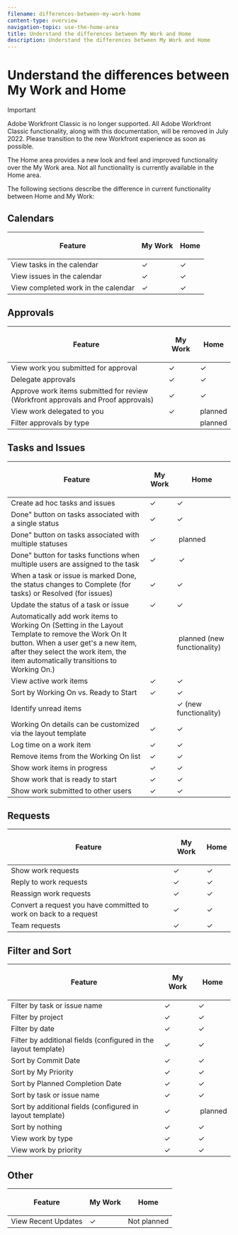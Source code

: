 ```yaml
---
filename: differences-between-my-work-home
content-type: overview
navigation-topic: use-the-home-area
title: Understand the differences between My Work and Home
description: Understand the differences between My Work and Home
---
```


# Understand the differences between My Work and Home

>[!IMPORTANT]
>
>Adobe Workfront Classic is no longer supported. All Adobe Workfront Classic functionality, along with this documentation, will be removed in July 2022. Please transition to the new Workfront experience as soon as possible.

<!--
<p data-mc-conditions="QuicksilverOrClassic.Draft mode">(NOTE: Add video to this article) </p>
-->

The Home area provides a new look and feel and improved functionality over the My Work area. Not all functionality is currently available in the Home area.

The following sections describe the difference in current functionality between Home and My Work:

## Calendars

<table cellspacing="15"> 
 <col> 
 <col> 
 <col> 
 <thead> 
  <tr> 
   <th> <p><strong>Feature</strong> </p> </th> 
   <th> <p><strong>My Work</strong> </p> </th> 
   <th> <p><strong>Home</strong> </p> </th> 
  </tr> 
 </thead> 
 <tbody> 
  <tr> 
   <td scope="col">View tasks in the calendar</td> 
   <td scope="col">✓</td> 
   <td scope="col">✓</td> 
  </tr> 
  <tr> 
   <td scope="col">View issues in the calendar</td> 
   <td scope="col">✓</td> 
   <td scope="col">✓</td> 
  </tr> 
  <tr> 
   <td scope="col">View completed work in the calendar</td> 
   <td scope="col">✓</td> 
   <td scope="col">✓</td> 
  </tr> 
 </tbody> 
</table>

## Approvals

<table cellspacing="15"> 
 <col> 
 <col> 
 <col> 
 <thead> 
  <tr> 
   <th> <p><strong>Feature</strong> </p> </th> 
   <th> <p><strong>My Work</strong> </p> </th> 
   <th> <p><strong>Home</strong> </p> </th> 
  </tr> 
 </thead> 
 <tbody> 
  <tr> 
   <td scope="col">View work you submitted for approval</td> 
   <td scope="col">✓</td> 
   <td scope="col">✓</td> 
  </tr> 
  <tr> 
   <td scope="col">Delegate approvals</td> 
   <td scope="col">✓</td> 
   <td scope="col">✓</td> 
  </tr> 
  <tr> 
   <td scope="col">Approve work items submitted for review (Workfront approvals and Proof approvals)</td> 
   <td scope="col">✓</td> 
   <td scope="col">✓</td> 
  </tr> 
  <tr> 
   <td scope="col">View work delegated to you</td> 
   <td scope="col">✓</td> 
   <td scope="col">planned</td> 
  </tr> 
  <tr> 
   <td scope="col"> Filter approvals by type </td> 
   <td scope="col">&nbsp;</td> 
   <td scope="col">planned</td> 
  </tr> 
 </tbody> 
</table>

## Tasks and Issues

<table cellspacing="15"> 
 <col> 
 <col> 
 <col> 
 <thead> 
  <tr> 
   <th> <p><strong>Feature</strong> </p> </th> 
   <th> <p><strong>My Work</strong> </p> </th> 
   <th> <p><strong>Home</strong> </p> </th> 
  </tr> 
 </thead> 
 <tbody> 
  <tr> 
   <td scope="col">Create ad hoc tasks and issues</td> 
   <td scope="col">✓</td> 
   <td scope="col">✓</td> 
  </tr> 
  <tr> 
   <td scope="col">Done" button on tasks associated with a single status</td> 
   <td scope="col">✓</td> 
   <td scope="col">✓</td> 
  </tr> 
  <tr> 
   <td scope="col">Done" button on tasks associated with multiple statuses</td> 
   <td scope="col">✓</td> 
   <td scope="col">&nbsp;planned</td> 
  </tr> 
  <tr> 
   <td scope="col">Done" button for tasks functions when multiple users are assigned to the task</td> 
   <td scope="col">✓</td> 
   <td scope="col"> &nbsp;✓ </td> 
  </tr> 
  <tr> 
   <td scope="col">When a task or issue is marked Done, the status changes to Complete (for tasks) or Resolved (for issues)</td> 
   <td scope="col">✓</td> 
   <td scope="col">✓</td> 
  </tr> 
  <tr> 
   <td scope="col">Update the status of a task or issue&nbsp;</td> 
   <td scope="col">✓</td> 
   <td scope="col">✓</td> 
  </tr> 
  <tr> 
   <td scope="col">Automatically add work items to Working On (Setting in the Layout Template to remove the Work On It button. When a user get's a new item, after they select the work item, the item automatically transitions to Working On.)</td> 
   <td scope="col">&nbsp;</td> 
   <td scope="col">&nbsp;planned (new functionality)</td> 
  </tr> 
  <tr> 
   <td scope="col">View active work items&nbsp;</td> 
   <td scope="col">✓</td> 
   <td scope="col">✓</td> 
  </tr> 
  <tr> 
   <td scope="col">Sort by Working On vs. Ready to Start</td> 
   <td scope="col">✓</td> 
   <td scope="col">✓</td> 
  </tr> 
  <tr> 
   <td scope="col">Identify unread items</td> 
   <td scope="col">&nbsp;</td> 
   <td scope="col">✓ (new functionality)</td> 
  </tr> 
  <tr> 
   <td scope="col">Working On details can be customized via the layout template&nbsp;</td> 
   <td scope="col">✓</td> 
   <td scope="col">✓</td> 
  </tr> 
  <tr> 
   <td scope="col">Log time on a work item&nbsp;</td> 
   <td scope="col">✓</td> 
   <td scope="col">✓</td> 
  </tr> 
  <tr> 
   <td scope="col">Remove items from the Working On list&nbsp;</td> 
   <td scope="col">✓</td> 
   <td scope="col">✓</td> 
  </tr> 
  <tr> 
   <td scope="col">Show work items in progress&nbsp;</td> 
   <td scope="col">✓</td> 
   <td scope="col">✓</td> 
  </tr> 
  <tr> 
   <td scope="col">Show work that is ready to start</td> 
   <td scope="col">✓</td> 
   <td scope="col">✓</td> 
  </tr> 
  <tr> 
   <td scope="col">Show work submitted to other users</td> 
   <td scope="col">✓</td> 
   <td scope="col">✓</td> 
  </tr> 
 </tbody> 
</table>

## Requests

<table cellspacing="15"> 
 <col> 
 <col> 
 <col> 
 <thead> 
  <tr> 
   <th> <p><strong>Feature</strong> </p> </th> 
   <th> <p><strong>My Work</strong> </p> </th> 
   <th> <p><strong>Home</strong> </p> </th> 
  </tr> 
 </thead> 
 <tbody> 
  <tr> 
   <td scope="col">Show work requests</td> 
   <td scope="col">✓</td> 
   <td scope="col">✓</td> 
  </tr> 
  <tr> 
   <td scope="col">Reply to work requests</td> 
   <td scope="col">✓</td> 
   <td scope="col">✓</td> 
  </tr> 
  <tr> 
   <td scope="col">Reassign work requests</td> 
   <td scope="col">✓</td> 
   <td scope="col">✓</td> 
  </tr> 
  <tr> 
   <td scope="col">Convert a request you have committed to work on back to a request</td> 
   <td scope="col">✓</td> 
   <td scope="col">✓</td> 
  </tr> 
  <tr> 
   <td scope="col">Team requests</td> 
   <td scope="col">✓</td> 
   <td scope="col">✓</td> 
  </tr> 
 </tbody> 
</table>

## Filter and Sort

<table cellspacing="15"> 
 <col> 
 <col> 
 <col> 
 <thead> 
  <tr> 
   <th> <p><strong>Feature</strong> </p> </th> 
   <th> <p><strong>My Work</strong> </p> </th> 
   <th> <p><strong>Home</strong> </p> </th> 
  </tr> 
 </thead> 
 <tbody> 
  <tr> 
   <td scope="col">Filter by task or issue name</td> 
   <td scope="col">✓</td> 
   <td scope="col">✓</td> 
  </tr> 
  <tr> 
   <td scope="col">Filter by project&nbsp;</td> 
   <td scope="col">✓</td> 
   <td scope="col">✓</td> 
  </tr> 
  <tr> 
   <td scope="col"> Filter by date&nbsp; </td> 
   <td scope="col">✓</td> 
   <td scope="col">✓</td> 
  </tr> 
  <tr> 
   <td scope="col">Filter by additional fields (configured in the layout template)&nbsp;</td> 
   <td scope="col">✓</td> 
   <td scope="col">✓</td> 
  </tr> 
  <tr> 
   <td scope="col"> Sort by Commit Date&nbsp; </td> 
   <td scope="col">✓</td> 
   <td scope="col">✓</td> 
  </tr> 
  <tr> 
   <td scope="col"> Sort by My Priority </td> 
   <td scope="col">✓</td> 
   <td scope="col">✓</td> 
  </tr> 
  <tr> 
   <td scope="col"> Sort by Planned Completion Date </td> 
   <td scope="col">✓</td> 
   <td scope="col">✓</td> 
  </tr> 
  <tr> 
   <td scope="col"> Sort by task or issue name </td> 
   <td scope="col">✓</td> 
   <td scope="col">✓</td> 
  </tr> 
  <tr> 
   <td scope="col">Sort by additional fields (configured in layout template)</td> 
   <td scope="col">✓</td> 
   <td scope="col">&nbsp;planned</td> 
  </tr> 
  <tr> 
   <td scope="col"> Sort by nothing </td> 
   <td scope="col">✓</td> 
   <td scope="col">✓</td> 
  </tr> 
  <tr> 
   <td scope="col">View work by type&nbsp;</td> 
   <td scope="col">✓</td> 
   <td scope="col">✓</td> 
  </tr> 
  <tr> 
   <td scope="col">View work by priority</td> 
   <td scope="col">✓</td> 
   <td scope="col">✓</td> 
  </tr> 
 </tbody> 
</table>

## Other

<table cellspacing="15"> 
 <col> 
 <col> 
 <col> 
 <thead> 
  <tr> 
   <th> <p><strong>Feature</strong> </p> </th> 
   <th> <p><strong>My Work</strong> </p> </th> 
   <th> <p><strong>Home</strong> </p> </th> 
  </tr> 
 </thead> 
 <tbody> 
  <tr> 
   <td scope="col">View Recent Updates</td> 
   <td scope="col">✓</td> 
   <td scope="col"> Not planned </td> 
  </tr> 
 </tbody> 
</table>

